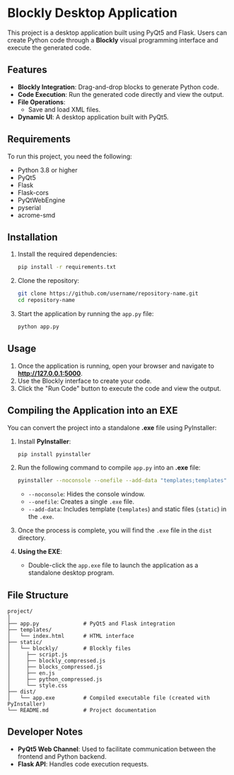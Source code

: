 
# Blockly Desktop Application

This project is a desktop application built using PyQt5 and Flask. Users can create Python code through a **Blockly** visual programming interface and execute the generated code.

## Features

- **Blockly Integration**: Drag-and-drop blocks to generate Python code.
- **Code Execution**: Run the generated code directly and view the output.
- **File Operations**:
  - Save and load XML files.
- **Dynamic UI**: A desktop application built with PyQt5.

## Requirements

To run this project, you need the following:

- Python 3.8 or higher
- PyQt5
- Flask
- Flask-cors
- PyQtWebEngine
- pyserial
- acrome-smd

## Installation

1. Install the required dependencies:

   ```bash
   pip install -r requirements.txt
   ```

2. Clone the repository:

   ```bash
   git clone https://github.com/username/repository-name.git
   cd repository-name
   ```

3. Start the application by running the `app.py` file:

   ```bash
   python app.py
   ```

## Usage

1. Once the application is running, open your browser and navigate to **http://127.0.0.1:5000**.
2. Use the Blockly interface to create your code.
3. Click the "Run Code" button to execute the code and view the output.

## Compiling the Application into an EXE

You can convert the project into a standalone **.exe** file using PyInstaller:

1. Install **PyInstaller**:

   ```bash
   pip install pyinstaller
   ```

2. Run the following command to compile `app.py` into an **.exe** file:

   ```bash
   pyinstaller --noconsole --onefile --add-data "templates;templates" --add-data "static;static" app.py
   ```

   - `--noconsole`: Hides the console window.
   - `--onefile`: Creates a single `.exe` file.
   - `--add-data`: Includes template (`templates`) and static files (`static`) in the `.exe`.

3. Once the process is complete, you will find the `.exe` file in the `dist` directory.

4. **Using the EXE**:
   - Double-click the `app.exe` file to launch the application as a standalone desktop program.

## File Structure

```
project/
│
├── app.py              # PyQt5 and Flask integration
├── templates/
│   └── index.html      # HTML interface
├── static/
│   └── blockly/        # Blockly files
│     ├── script.js
│     ├── blockly_compressed.js
│     ├── blocks_compressed.js
│     ├── en.js
│     ├── python_compressed.js 
│     └── style.css       
├── dist/
│   └── app.exe         # Compiled executable file (created with PyInstaller)
└── README.md           # Project documentation
```

## Developer Notes

- **PyQt5 Web Channel**: Used to facilitate communication between the frontend and Python backend.
- **Flask API**: Handles code execution requests.

